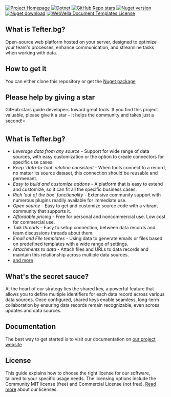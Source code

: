 ﻿[![Project Homepage](https://img.shields.io/badge/Homepage-blue?style=for-the-badge)](https://tefter.bg)
[![Dotnet](https://img.shields.io/badge/platform-.NET-blue?style=for-the-badge)](https://www.nuget.org/packages/WebVella.Tefter)
[![GitHub Repo stars](https://img.shields.io/github/stars/WebVella/WebVella.Tefter?style=for-the-badge)](https://github.com/WebVella/WebVella.Tefter/stargazers)
[![Nuget version](https://img.shields.io/nuget/v/WebVella.Tefter?style=for-the-badge)](https://www.nuget.org/packages/WebVella.Tefter)
[![Nuget download](https://img.shields.io/nuget/dt/WebVella.Tefter?style=for-the-badge)](https://www.nuget.org/packages/WebVella.Tefter)
[![WebVella Document Templates License](https://img.shields.io/badge/LICENSE%20details-Community%20MIT%20and%20professional-green?style=for-the-badge)](https://tefter.bg/en/license/)

## What is Tefter.bg?
Open-source web platform hosted on your server, designed to optimize your team's processes, enhance communication, and streamline tasks when working with data. 

## How to get it
You can either clone this repository or get the [Nuget package](https://www.nuget.org/packages/WebVella.Tefter)

## Please help by giving a star
GitHub stars guide developers toward great tools. If you find this project valuable, please give it a star – it helps the community and takes just a second!⭐

## What is Tefter.bg?
* *Leverage data from any source* - Support for wide range of data sources, with easy customization or the option to create connectors for specific use cases.
* *Keep 'data-to-tool' relation consistent* - When tools connect to a record, no matter its source dataset, this connection should be reusable and permenant.
* *Easy to build and customize addons* - A platform that is easy to extend and customize, so it can fit all the specific business cases.
* *Rich 'out of the box' functionality* - Extensive community support with numerous plugins readily available for immediate use.
* *Open source* - Easy to get and customize source code with a vibrant community that supports it.
* *Affordable pricing* - Free for personal and noncommercial use. Low cost for commercial use.
* *Talk threads* - Easy to setup connection, between data records and team discussions threads about them.
* *Email and File templates* - Using data to generate emails or files based on predefined templates with a wide range of settings.
* *Attachments to data* - Attach files and URLs to data records and maintain this relationship across multiple data sources.
* [and more](http://tefter.bg/en/features)

## What's the secret sauce?
At the heart of our strategy lies the shared key, a powerful feature that allows you to define multiple identifiers for each data record across various data sources. Once configured, shared keys enable seamless, long-term collaboration by ensuring data records remain recognizable, even across updates and data sources.

## Documentation
The best way to get started is to visit our documentation on [our project website](http://tefter.bg/en/docs/introduction/getting-started)

## License
This guide explains how to choose the right license for our software, tailored to your specific usage needs. The licensing options include the Community MIT license (free) and Commercial License (not free). [Read more](http://tefter.bg/en/license) about our licenses.